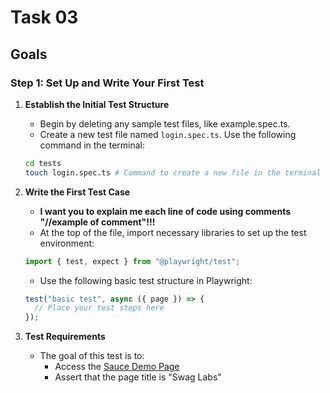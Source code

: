 # Task 03

## Goals

### Step 1: Set Up and Write Your First Test

1. **Establish the Initial Test Structure**

   - Begin by deleting any sample test files, like example.spec.ts.
   - Create a new test file named `login.spec.ts`. Use the following command in the terminal:

   ```bash
   cd tests
   touch login.spec.ts # Command to create a new file in the terminal
   ```

2. **Write the First Test Case**

   - **I want you to explain me each line of code using comments "//example of comment"!!!**
   - At the top of the file, import necessary libraries to set up the test environment:

   ```ts
   import { test, expect } from "@playwright/test";
   ```

   - Use the following basic test structure in Playwright:

   ```ts
   test("basic test", async ({ page }) => {
     // Place your test steps here
   });
   ```

3. **Test Requirements**
   - The goal of this test is to:
     - Access the [Sauce Demo Page](https://www.saucedemo.com/)
     - Assert that the page title is "Swag Labs"
